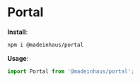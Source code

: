 # Portal

**Install**:

```bash
npm i @madeinhaus/portal
```

**Usage**:

```javascript
import Portal from '@madeinhaus/portal';
```
